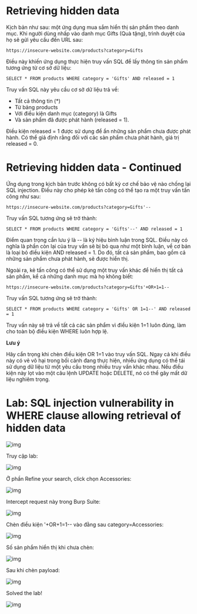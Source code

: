 # Retrieving hidden data

Kịch bản như sau: một ứng dụng mua sắm hiển thị sản phẩm theo danh mục. Khi người dùng nhấp vào danh mục Gifts (Quà tặng), trình duyệt của họ sẽ gửi yêu cầu đến URL sau:

    https://insecure-website.com/products?category=Gifts

Điều này khiến ứng dụng thực hiện truy vấn SQL để lấy thông tin sản phẩm tương ứng từ cơ sở dữ liệu:

    SELECT * FROM products WHERE category = 'Gifts' AND released = 1

Truy vấn SQL này yêu cầu cơ sở dữ liệu trả về:

- Tất cả thông tin (*)
- Từ bảng products
- Với điều kiện danh mục (category) là Gifts
- Và sản phẩm đã được phát hành (released = 1).

Điều kiện released = 1 được sử dụng để ẩn những sản phẩm chưa được phát hành. Có thể giả định rằng đối với các sản phẩm chưa phát hành, giá trị released = 0.

# Retrieving hidden data - Continued

Ứng dụng trong kịch bản trước không có bất kỳ cơ chế bảo vệ nào chống lại SQL injection. Điều này cho phép kẻ tấn công có thể tạo ra một truy vấn tấn công như sau:

    https://insecure-website.com/products?category=Gifts'--

Truy vấn SQL tương ứng sẽ trở thành:

    SELECT * FROM products WHERE category = 'Gifts'--' AND released = 1

Điểm quan trọng cần lưu ý là -- là ký hiệu bình luận trong SQL. Điều này có nghĩa là phần còn lại của truy vấn sẽ bị bỏ qua như một bình luận, về cơ bản là loại bỏ điều kiện AND released = 1. Do đó, tất cả sản phẩm, bao gồm cả những sản phẩm chưa phát hành, sẽ được hiển thị.

Ngoài ra, kẻ tấn công có thể sử dụng một truy vấn khác để hiển thị tất cả sản phẩm, kể cả những danh mục mà họ không biết:

    https://insecure-website.com/products?category=Gifts'+OR+1=1--

Truy vấn SQL tương ứng sẽ trở thành:

    SELECT * FROM products WHERE category = 'Gifts' OR 1=1--' AND released = 1

Truy vấn này sẽ trả về tất cả các sản phẩm vì điều kiện 1=1 luôn đúng, làm cho toàn bộ điều kiện WHERE luôn hợp lệ.

**Lưu ý**

Hãy cẩn trọng khi chèn điều kiện OR 1=1 vào truy vấn SQL. Ngay cả khi điều này có vẻ vô hại trong bối cảnh đang thực hiện, nhiều ứng dụng có thể tái sử dụng dữ liệu từ một yêu cầu trong nhiều truy vấn khác nhau. Nếu điều kiện này lọt vào một câu lệnh UPDATE hoặc DELETE, nó có thể gây mất dữ liệu nghiêm trọng.

# Lab: SQL injection vulnerability in WHERE clause allowing retrieval of hidden data

![img](0)

Truy cập lab: 

![img](1)

Ở phần Refine your search, click chọn Accessories: 

![img](2)

Intercept request này trong Burp Suite: 

![img](3)

Chèn điều kiện '+OR+1=1-- vào đằng sau category=Accessories: 

![img](4)

Số sản phẩm hiển thị khi chưa chèn: 

![img](5)

Sau khi chèn payload: 

![img](6)

Solved the lab!

![img](7)









